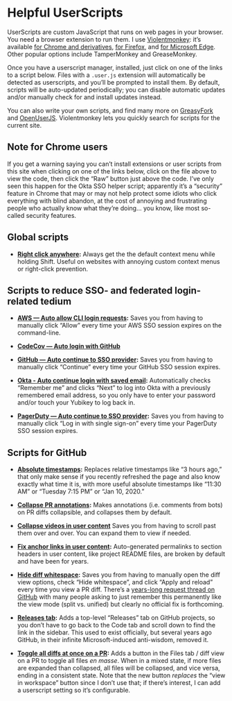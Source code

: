 # Helpful UserScripts

UserScripts are custom JavaScript that runs on web pages in your browser. You need a browser extension to run them. I use [Violentmonkey](https://violentmonkey.github.io): it’s available [for Chrome and derivatives](https://chrome.google.com/webstore/detail/violent-monkey/jinjaccalgkegednnccohejagnlnfdag), [for Firefox](https://addons.mozilla.org/firefox/addon/violentmonkey/), and [for Microsoft Edge](https://microsoftedge.microsoft.com/addons/detail/eeagobfjdenkkddmbclomhiblgggliao). Other popular options include TamperMonkey and GreaseMonkey.

Once you have a userscript manager, installed, just click on one of the links to a script below. Files with a `.user.js` extension will automatically be detected as userscripts, and you’ll be prompted to install them. By default, scripts will be auto-updated periodically; you can disable automatic updates and/or manually check for and install updates instead.

You can also write your own scripts, and find many more on [GreasyFork](https://greasyfork.org/) and [OpenUserJS](https://openuserjs.org/). Violentmonkey lets you quickly search for scripts for the current site.

## Note for Chrome users

If you get a warning saying you can’t install extensions or user scripts from this site when clicking on one of the links below, click on the file above to view the code, then click the “Raw” button just above the code. I’ve only seen this happen for the Okta SSO helper script; apparently it’s a “security” feature in Chrome that may or may not help protect some idiots who click everything with blind abandon, at the cost of annoying and frustrating people who actually know what they’re doing... you know, like most so-called security features.

## Global scripts

- **[Right click anywhere](https://raw.githubusercontent.com/akinley/userscripts/main/global-right-click-anywhere.user.js):** Always get the the default context menu while holding Shift. Useful on websites with annoying custom context menus or right-click prevention.

## Scripts to reduce SSO- and federated login-related tedium

- **[AWS — Auto allow CLI login requests](https://raw.githubusercontent.com/akinley/userscripts/main/sso-aws-cli.user.js):** Saves you from having to manually click “Allow” every time your AWS SSO session expires on the command-line.

- **[CodeCov — Auto login with GitHub](https://raw.githubusercontent.com/akinley/userscripts/main/sso-codecov.user.js)**

- **[GitHub — Auto continue to SSO provider](https://raw.githubusercontent.com/akinley/userscripts/main/sso-github.user.js):** Saves you from having to manually click “Continue” every time your GitHub SSO session expires.

- **[Okta - Auto continue login with saved email](https://raw.githubusercontent.com/akinley/userscripts/main/sso-okta.user.js):** Automatically checks “Remember me” and clicks “Next” to log into Okta with a previously remembered email address, so you only have to enter your password and/or touch your Yubikey to log back in.

- **[PagerDuty — Auto continue to SSO provider](https://raw.githubusercontent.com/akinley/userscripts/main/sso-pagerduty.user.js):** Saves you from having to manually click “Log in with single sign-on” every time your PagerDuty SSO session expires.

## Scripts for GitHub

- **[Absolute timestamps](https://raw.githubusercontent.com/akinley/userscripts/main/github-absolute-timestamps.user.js):** Replaces relative timestamps like “3 hours ago,” that only make sense if you recently refreshed the page and also know exactly what time it is, with more useful absolute timestamps like “11:30 AM” or “Tuesday 7:15 PM” or “Jan 10, 2020.”

- **[Collapse PR annotations](https://raw.githubusercontent.com/akinley/userscripts/main/github-collapse-pr-annotations.user.js):** Makes annotations (i.e. comments from bots) on PR diffs collapsible, and collapses them by default.

- **[Collapse videos in user content](https://raw.githubusercontent.com/akinley/userscripts/main/github-collapse-videos.user.js)** Saves you from having to scroll past them over and over. You can expand them to view if needed.

- **[Fix anchor links in user content](https://raw.githubusercontent.com/akinley/userscripts/main/github-fix-anchor-links.user.js):** Auto-generated permalinks to section headers in user content, like project README files, are broken by default and have been for years.

- **[Hide diff whitespace](https://raw.githubusercontent.com/akinley/userscripts/main/github-hide-diff-whitespace.user.js):** Saves you from having to manually open the diff view options, check “Hide whitespace”, and click “Apply and reload” every time you view a PR diff. There’s a [years-long request thread on GitHub](https://github.com/orgs/community/discussions/5486) with many people asking to just remember this permanently like the view mode (split vs. unified) but clearly no official fix is forthcoming.

- **[Releases tab](https://raw.githubusercontent.com/akinley/userscripts/main/github-releases-tab.user.js):** Adds a top-level “Releases” tab on GitHub projects, so you don’t have to go back to the Code tab and scroll down to find the link in the sidebar. This used to exist officially, but several years ago GitHub, in their infinite Microsoft-induced anti-wisdom, removed it.

- **[Toggle all diffs at once on a PR](https://raw.githubusercontent.com/akinley/userscripts/main/github-toggle-all-diffs.user.js):** Adds a button in the Files tab / diff view on a PR to toggle all files _en masse_. When in a mixed state, if more files are expanded than collapsed, all files will be collapsed, and vice versa, ending in a consistent state. Note that the new button _replaces_ the “view in workspace” button since I don’t use that; if there’s interest, I can add a userscript setting so it’s configurable.
